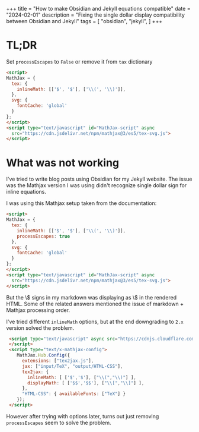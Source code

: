 +++
title = "How to make Obsidian and Jekyll equations compatible"
date = "2024-02-01"
description = "Fixing the single dollar display compatibility between Obsidian and Jekyll"
tags = [
    "obsidian",
    "jekyll",
]
+++


# TL;DR
Set `processEscapes` to `False` or remove it from `tax` dictionary
```html
<script>
MathJax = {
  tex: {
    inlineMath: [['$', '$'], ['\\(', '\\)']],
  },
  svg: {
    fontCache: 'global'
  }
};
</script>
<script type="text/javascript" id="MathJax-script" async
  src="https://cdn.jsdelivr.net/npm/mathjax@3/es5/tex-svg.js">
</script>
```

# What was not working
I've tried to write blog posts using Obsidian for my Jekyll website. The issue was the Mathjax version I was using didn't recognize single dollar sign for inline equations.

I was using this Mathjax setup taken from the documentation:

```html
<script>
MathJax = {
  tex: {
    inlineMath: [['$', '$'], ['\\(', '\\)']],
    processEscapes: true
  },
  svg: {
    fontCache: 'global'
  }
};
</script>
<script type="text/javascript" id="MathJax-script" async
  src="https://cdn.jsdelivr.net/npm/mathjax@3/es5/tex-svg.js">
</script>
```
But the \\$ signs in my markdown was displaying as \\$ in the rendered HTML. Some of the related answers mentioned the issue of markdown + Mathjax processing order. 

I've tried different `inlineMath` options, but at the end downgrading to `2.x` version solved the problem. 
```html
 <script type="text/javascript" async src="https://cdnjs.cloudflare.com/ajax/libs/mathjax/2.7.6/MathJax.js?config=TeX-MML-AM_CHTML">
 </script>
 <script type="text/x-mathjax-config">
    MathJax.Hub.Config({
      extensions: ["tex2jax.js"],
      jax: ["input/TeX", "output/HTML-CSS"],
      tex2jax: {
        inlineMath: [ ['$','$'], ["\\(","\\)"] ],
        displayMath: [ ['$$','$$'], ["\\[","\\]"] ],
      },
      "HTML-CSS": { availableFonts: ["TeX"] }
    });
 </script>
```

However after trying with options later, turns out just removing `processEscapes` seem to solve the problem.